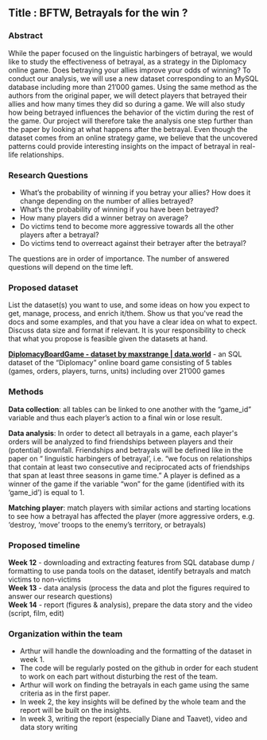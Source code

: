 ## Title : BFTW, Betrayals for the win ?

### Abstract

While the paper focused on the linguistic harbingers of betrayal, we would like to study the effectiveness of betrayal, as a strategy in the Diplomacy online game. Does betraying your allies improve your odds of winning? To conduct our analysis, we will use a new dataset corresponding to an MySQL database including more than 21’000 games. Using the same method as the authors from the original paper, we will detect players that betrayed their allies and how many times they did so during a game. We will also study how being betrayed influences the behavior of the victim during the rest of the game. Our project will therefore take the analysis one step further than the paper by looking at what happens after the betrayal. Even though the dataset comes from an online strategy game, we believe that the uncovered patterns could provide interesting insights on the impact of betrayal in real-life relationships.

### Research Questions 

- What’s the probability of winning if you betray your allies? How does it change depending on the number of allies betrayed? 
- What’s the probability of winning if you have been betrayed?
- How many players did a winner betray on average?
- Do victims tend to become more aggressive towards all the other players after a betrayal?
- Do victims tend to overreact against their betrayer after the betrayal?

The questions are in order of importance. The number of answered questions will depend on the time left. 

### Proposed dataset 

List the dataset(s) you want to use, and some ideas on how you expect to get, manage, process, and enrich it/them. Show us that you've read the docs and some examples, and that you have a clear idea on what to expect. Discuss data size and format if relevant. It is your responsibility to check that what you propose is feasible given the datasets at hand.

**[DiplomacyBoardGame - dataset by maxstrange | data.world](https://data.world/maxstrange/diplomacyboardgame)** - an SQL dataset of the “Diplomacy” online board game consisting of 5 tables (games, orders, players, turns, units) including over 21’000 games

### Methods

**Data collection**:  all tables can be linked to one another with the “game_id” variable and thus each player’s action to a final win or lose result.

**Data analysis**: In order to detect all betrayals in a game, each player's orders will be analyzed to find friendships between players and their (potential) downfall. Friendships and betrayals will be defined like in the paper on “ linguistic harbingers of betrayal’, i.e. “we focus on relationships that contain at least two consecutive and reciprocated acts of friendships that span at least three seasons in game time.”  A player is defined as a winner of the game if the variable “won” for the game (identified with its ‘game_id’) is equal to 1. 

**Matching player**:  match players with similar actions and starting locations to see how a betrayal has affected the player (more aggressive orders, e.g. ‘destroy, ‘move’ troops to the enemy’s territory, or betrayals)

### Proposed timeline

**Week 12** - downloading and extracting features from SQL database dump / formatting to use panda tools on the dataset, identify betrayals and match victims to non-victims <br>
**Week 13** - data analysis (process the data and plot the figures required to answer our research questions)<br>
**Week 14** - report (figures & analysis), prepare the data story and the video (script, film, edit)

### Organization within the team

- Arthur will handle the downloading and the formatting of the dataset in week 1. 
- The code will be regularly posted on the github in order for each student to work on each part without disturbing the rest of the team.
- Arthur will work on finding the betrayals in each game using the same criteria as in the first paper. 
- In week 2, the key insights will be defined by the whole team and the report will be built on the insights.
- In week 3, writing the report (especially Diane and Taavet), video and data story writing


